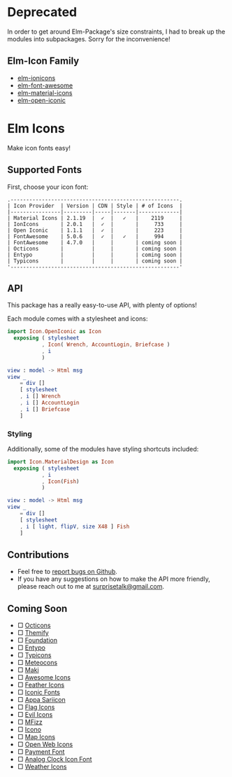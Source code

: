 # Deprecated

In order to get around Elm-Package's size constraints, I had to break up the modules into subpackages. Sorry for the inconvenience!

## Elm-Icon Family
- [elm-ionicons](http:/package.elm-lang.org/packages/surprisetalk/elm-ionicons/latest)
- [elm-font-awesome](http:/package.elm-lang.org/packages/surprisetalk/elm-font-awesome/latest)
- [elm-material-icons](http:/package.elm-lang.org/packages/surprisetalk/elm-material-icons/latest)
- [elm-open-iconic](http:/package.elm-lang.org/packages/surprisetalk/elm-open-iconic/latest)


# Elm Icons

Make icon fonts easy!


## Supported Fonts

First, choose your icon font:

    .------------------------------------------------------.
    | Icon Provider  | Version | CDN | Style | # of Icons  |
    |----------------|---------|-----|-------|-------------|
    | Material Icons | 2.1.19  |  ✓  |   ✓   |    2119     |
    | IonIcons       | 2.0.1   |  ✓  |       |     733     |
    | Open Iconic    | 1.1.1   |  ✓  |       |     223     |
    | FontAwesome    | 5.0.6   |  ✓  |   ✓   |     994     |
    | FontAwesome    | 4.7.0   |     |       | coming soon |
    | Octicons       |         |     |       | coming soon |
    | Entypo         |         |     |       | coming soon |
    | Typicons       |         |     |       | coming soon |
    '------------------------------------------------------'


## API

This package has a really easy-to-use API, with plenty of options!

Each module comes with a stylesheet and icons:
```elm
import Icon.OpenIconic as Icon 
  exposing ( stylesheet
           , Icon( Wrench, AccountLogin, Briefcase )
           , i
           )

view : model -> Html msg
view _
    = div []
    [ stylesheet
    , i [] Wrench
    , i [] AccountLogin
    , i [] Briefcase
    ]
```


### Styling

Additionally, some of the modules have styling shortcuts included:
```elm
import Icon.MaterialDesign as Icon 
  exposing ( stylesheet
           , i
           , Icon(Fish)
           )

view : model -> Html msg
view _
    = div []
    [ stylesheet
    , i [ light, flipV, size X48 ] Fish
    ]
```


## Contributions
- Feel free to [report bugs on Github](https://github.com/surprisetalk/elm-icon/issues).
- If you have any suggestions on how to make the API more friendly, please reach out to me at [surprisetalk@gmail.com](surprisetalk@gmail.com).


## Coming Soon
- □ [Octicons](https://octicons.github.com/)
- □ [Themify](http://themify.me/themify-icons)
- □ [Foundation](https://zurb.com/playground/foundation-icon-fonts-3)
- □ [Entypo](http://www.entypo.com/)
- □ [Typicons](http://s-ings.com/typicons/)
- □ [Meteocons]()
- □ [Maki](https://www.mapbox.com/maki-icons/)
- □ [Awesome Icons](https://github.com/vkarampinis/awesome-icons)
- □ [Feather Icons](https://feathericons.com/)
- □ [Iconic Fonts](https://github.com/brabadu/awesome-fonts#iconic-fonts)
- □ [Appa Sariicon](http://code.sariina.com/appa-sariicon/)
- □ [Flag Icons](http://flag-icon-css.lip.is/)
- □ [Evil Icons](http://evil-icons.io/)
- □ [MFizz](http://fizzed.com/oss/font-mfizz)
- □ [Icono](https://saeedalipoor.github.io/icono/)
- □ [Map Icons](http://map-icons.com/)
- □ [Open Web Icons](https://pfefferle.github.io/openwebicons/)
- □ [Payment Font](https://paymentfont.com/)
- □ [Analog Clock Icon Font](https://github.com/jhogue/PE-Analog-Clock-icon-font)
- □ [Weather Icons](http://erikflowers.github.io/weather-icons/)

